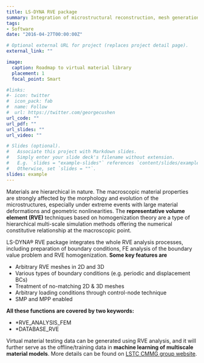```yaml
---
title: LS-DYNA RVE package
summary: Integration of microstructural reconstruction, mesh generation, finite elemnt analysis and RVE homogenization.
tags:
- Software
date: "2016-04-27T00:00:00Z"

# Optional external URL for project (replaces project detail page).
external_link: ""

image:
  caption: Roadmap to virtual material library
  placement: 1
  focal_point: Smart

#links:
#- icon: twitter
#  icon_pack: fab
#  name: Follow
#  url: https://twitter.com/georgecushen
url_code: ""
url_pdf: ""
url_slides: ""
url_video: ""

# Slides (optional).
#   Associate this project with Markdown slides.
#   Simply enter your slide deck's filename without extension.
#   E.g. `slides = "example-slides"` references `content/slides/example-slides.md`.
#   Otherwise, set `slides = ""`.
slides: example
---
```

Materials are hierarchical in nature. The macroscopic material properties are strongly affected by the morphology and evolution of the microstructures, especially under extreme events with large material deformations and geometric nonlinearities. The **representative volume element (RVE)** techniques based on homogenization theory are a type of hierarchical multi-scale simulation methods offering the numerical constitutive relationship at the macroscopic point.

LS-DYNA® RVE package integrates the whole RVE analysis processes, including preparation of boundary conditions, FE analysis of the boundary value problem and RVE homogenization. **Some key features are** 

- Arbitrary RVE meshes in 2D and 3D
- Various types of boundary conditions (e.g. periodic and displacement BCs)
- Treatment of no-matching 2D & 3D meshes
- Arbitrary loading conditions through control-node technique
- SMP and MPP enabled

**All these functions are covered by two keywords:**

- *RVE_ANALYSIS_FEM
- *DATABASE_RVE

Virtual material testing data can be generated using RVE analysis, and it will further serve as the offline/training data in **machine learning of multiscale material models**. More details can be found on [LSTC CMMG group website](https://www.lstc-cmmg.org/).